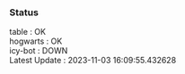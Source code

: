 ### Status


table : OK  
hogwarts : OK  
icy-bot : DOWN  
Latest Update : 2023-11-03 16:09:55.432628
